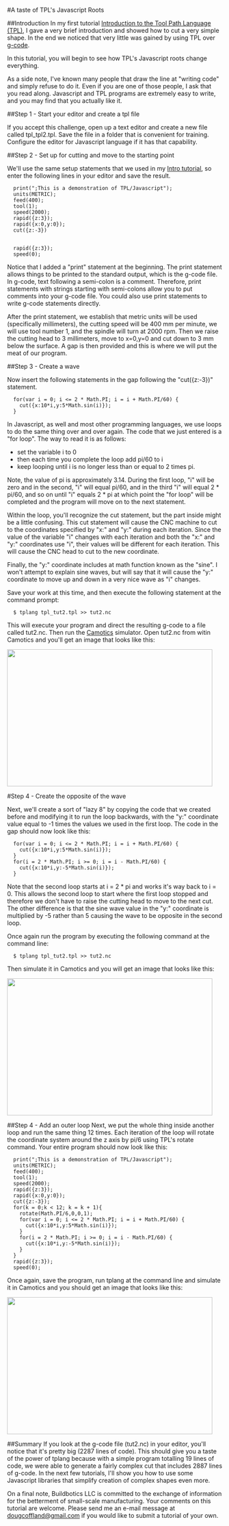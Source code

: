 #A taste of TPL's Javascript Roots

##Introduction
In my first tutorial [Introduction to the Tool Path Language (TPL)](https://github.com/DougCoffland/buildbotics-ui/blob/master/learn/tplang_1.md), I gave a very brief introduction and showed how to cut a very simple shape.  In the end we noticed that very little was gained by using TPL over [g-code](http://reprap.org/wiki/G-code).

In this tutorial, you will begin to see how TPL's Javascript roots change everything.

As a side note, I've known many people that draw the line at "writing code" and simply refuse to do it.  Even if you are one of those people, I ask that you read along.  Javascript and TPL programs are extremely easy to write, and you may find that you actually like it.

##Step 1 - Start your editor and create a tpl file

If you accept this challenge, open up a text editor and create a new file called tpl_tpl2.tpl.  Save the file in a folder that is convenient for training. Configure the editor for Javascript language if it has that capability. 

##Step 2 - Set up for cutting and move to the starting point

We'll use the same setup statements that we used in my [Intro tutorial](https://github.com/DougCoffland/buildbotics-ui/blob/master/learn/tplang_1.md), so enter the following lines in your editor and save the result.

```
  print(";This is a demonstration of TPL/Javascript");
  units(METRIC);
  feed(400);
  tool(1);
  speed(2000);
  rapid({z:3});
  rapid({x:0,y:0});
  cut({z:-3})
  
  
  rapid({z:3});
  speed(0);
```

Notice that I added a "print" statement at the beginning.  The print statement allows things to be printed to the standard output, which is the g-code file.  In g-code, text following a semi-colon is a comment.  Therefore, print statements with strings starting with semi-colons allow you to put comments into your g-code file.  You could also use print statements to write g-code statements directly.

After the print statement, we establish that metric units will be used (specifically millimeters), the cutting speed will be 400 mm per minute, we will use tool number 1, and the spindle will turn at 2000 rpm.  Then we raise the cutting head to 3 millimeters, move to x=0,y=0 and cut down to 3 mm below the surface.  A gap is then provided and this is where we will put the meat of our program.

##Step 3 - Create a wave

Now insert the following statements in the gap following the "cut({z:-3})" statement.

```
  for(var i = 0; i <= 2 * Math.PI; i = i + Math.PI/60) {
    cut({x:10*i,y:5*Math.sin(i)});
  }
```
In Javascript, as well and most other programming languages, we use loops to do the same thing over and over again.  The code that we just entered is a "for loop".  The way to read it is as follows:
* set the variable i to 0
* then each time you complete the loop add pi/60 to i
* keep looping until i is no longer less than or equal to 2 times pi.

Note, the value of pi is approximately 3.14.  During the first loop, "i" will be zero and in the second, "i" will equal pi/60, and in the third "i" will equal 2 * pi/60, and so on until "i" equals 2 * pi at which point the "for loop" will be completed and the program will move on to the next statement.

Within the loop, you'll recognize the cut statement, but the part inside might be a little confusing.  This cut statement will cause the CNC machine to cut to the coordinates specified by "x:" and "y:" during each iteration.  Since the value of the variable "i" changes with each iteration and both the "x:" and "y:" coordinates use "i", their values will be different for each iteration.  This will cause the CNC head to cut to the new coordinate.

Finally, the "y:" coordinate includes at math function known as the "sine".  I won't attempt to explain sine waves, but will say that it will cause the "y:" coordinate to move up and down in a very nice wave as "i" changes.

Save your work at this time, and then execute the following statement at the command prompt:

```
  $ tplang tpl_tut2.tpl >> tut2.nc
```

This will execute your program and direct the resulting g-code to a file called tut2.nc.  Then run the  [Camotics](http://www.openscam.org) simulator.  Open tut2.nc from witin Camotics and you'll get an image that looks like this:

<img src = "https://github.com/DougCoffland/buildbotics-ui/blob/master/learn/tut2_1.png" height="320" width = "480">

#Step 4 - Create the opposite of the wave

Next, we'll create a sort of "lazy 8" by copying the code that we created before and modifying it to run the loop backwards, with the "y:" coordinate value equal to -1 times the values we used in the first loop.  The code in the gap should now look like this:

```
  for(var i = 0; i <= 2 * Math.PI; i = i + Math.PI/60) {
    cut({x:10*i,y:5*Math.sin(i)});
  }
  for(i = 2 * Math.PI; i >= 0; i = i - Math.PI/60) {
    cut({x:10*i,y:-5*Math.sin(i)});
  }
```
Note that the second loop starts at i = 2 * pi and works it's way back to i = 0.  This allows the second loop to start where the first loop stopped and therefore we don't have to raise the cutting head to move to the next cut.  The other difference is that the sine wave value in the "y:" coordinate is multiplied by -5 rather than 5 causing the wave to be opposite in the second loop.

Once again run the program by executing the following command at the command line:

```
  $ tplang tpl_tut2.tpl >> tut2.nc
```
Then simulate it in Camotics and you will get an image that looks like this:

<img src = "https://github.com/DougCoffland/buildbotics-ui/blob/master/learn/tut2_2.png" height="320" width = "480">

##Step 4 - Add an outer loop
Next, we put the whole thing inside another loop and run the same thing 12 times.  Each iteration of the loop will rotate the coordinate system around the z axis by pi/6 using TPL's rotate command.  Your entire program should now look like this:

```
  print(";This is a demonstration of TPL/Javascript");
  units(METRIC);
  feed(400);
  tool(1);
  speed(2000);
  rapid({z:3});
  rapid({x:0,y:0});
  cut({z:-3});
  for(k = 0;k < 12; k = k + 1){
    rotate(Math.PI/6,0,0,1);
    for(var i = 0; i <= 2 * Math.PI; i = i + Math.PI/60) {
      cut({x:10*i,y:5*Math.sin(i)});
    }
    for(i = 2 * Math.PI; i >= 0; i = i - Math.PI/60) {
      cut({x:10*i,y:-5*Math.sin(i)});
    }
  }
  rapid({z:3});
  speed(0);
```
Once again, save the program, run tplang at the command line and simulate it in Camotics and you should get an image that looks like this:

<img src = "https://github.com/DougCoffland/buildbotics-ui/blob/master/learn/tut2_3.png" height="320" width = "480">

##Summary
If you look at the g-code file (tut2.nc) in your editor, you'll notice that it's pretty big (2287 lines of code).  This should give you a taste of the power of tplang because with a simple program totalling 19 lines of code, we were able to generate a fairly complex cut that includes 2887 lines of g-code.  In the next few tutorials, I'll show you how to use some Javascript libraries that simplify creation of complex shapes even more.

On a final note, Buildbotics LLC is committed to the exchange of information for the betterment of small-scale manufacturing.  Your comments on this tutorial are welcome.  Please send me an e-mail message at dougcoffland@gmail.com if you would like to submit a tutorial of your own.
